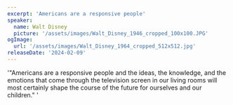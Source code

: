 ```yaml
---
excerpt: 'Americans are a responsive people'
speaker:
  name: Walt Disney
  picture: '/assets/images/Walt_Disney_1946_cropped_100x100.JPG'
ogImage:
  url: '/assets/images/Walt_Disney_1964_cropped_512x512.jpg'
releaseDate: '2024-02-09'
---
```


'"Americans are a responsive people and the ideas, the knowledge, and the emotions that come through the television screen in our living rooms will most certainly shape the course of the future for ourselves and our children."'
